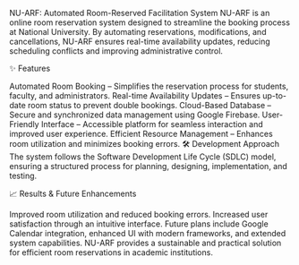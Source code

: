 NU-ARF: Automated Room-Reserved Facilitation System
NU-ARF is an online room reservation system designed to streamline the booking process at National University. By automating reservations, modifications, and cancellations, NU-ARF ensures real-time availability updates, reducing scheduling conflicts and improving administrative control.

✨ Features

Automated Room Booking – Simplifies the reservation process for students, faculty, and administrators.
Real-time Availability Updates – Ensures up-to-date room status to prevent double bookings.
Cloud-Based Database – Secure and synchronized data management using Google Firebase.
User-Friendly Interface – Accessible platform for seamless interaction and improved user experience.
Efficient Resource Management – Enhances room utilization and minimizes booking errors.
🛠️ Development Approach
The system follows the Software Development Life Cycle (SDLC) model, ensuring a structured process for planning, designing, implementation, and testing.

📈 Results & Future Enhancements

Improved room utilization and reduced booking errors.
Increased user satisfaction through an intuitive interface.
Future plans include Google Calendar integration, enhanced UI with modern frameworks, and extended system capabilities.
NU-ARF provides a sustainable and practical solution for efficient room reservations in academic institutions.
